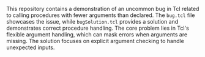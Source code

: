 This repository contains a demonstration of an uncommon bug in Tcl related to calling procedures with fewer arguments than declared. The `bug.tcl` file showcases the issue, while `bugSolution.tcl` provides a solution and demonstrates correct procedure handling.  The core problem lies in Tcl's flexible argument handling, which can mask errors when arguments are missing. The solution focuses on explicit argument checking to handle unexpected inputs.